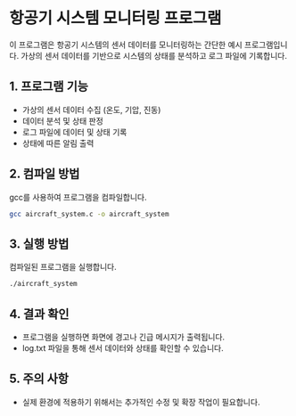 # 항공기 시스템 모니터링 프로그램

이 프로그램은 항공기 시스템의 센서 데이터를 모니터링하는 간단한 예시 프로그램입니다. 가상의 센서 데이터를 기반으로 시스템의 상태를 분석하고 로그 파일에 기록합니다.

## 1. 프로그램 기능
- 가상의 센서 데이터 수집 (온도, 기압, 진동)
- 데이터 분석 및 상태 판정
- 로그 파일에 데이터 및 상태 기록
- 상태에 따른 알림 출력

## 2. 컴파일 방법
gcc를 사용하여 프로그램을 컴파일합니다.

```bash
gcc aircraft_system.c -o aircraft_system
```
##  3. 실행 방법
컴파일된 프로그램을 실행합니다.
```bash
./aircraft_system
```
## 4. 결과 확인
- 프로그램을 실행하면 화면에 경고나 긴급 메시지가 출력됩니다.
- log.txt 파일을 통해 센서 데이터와 상태를 확인할 수 있습니다.
##  5. 주의 사항
- 실제 환경에 적용하기 위해서는 추가적인 수정 및 확장 작업이 필요합니다.
